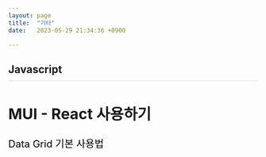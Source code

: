 ```yaml
---
layout: page
title:  "기타"
date:   2023-05-29 21:34:36 +0900

---
```



<h2 style="border-bottom:1px solid #dcdcdc; padding-bottom:10px;">Javascript</h2>

<div style='font-size:20px'>
    <h2>MUI - React 사용하기</h2>
    <a href="/other/2023/05/29/other-01.html">Data Grid 기본 사용법</a><br />

</div>


<style>
div {
}
a {
    color: #000 !important;
    text-decoration: none;
}
</style>